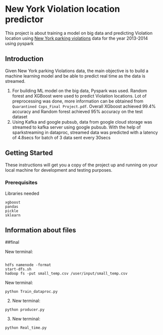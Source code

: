 # New York Violation location predictor
This project is about training a model on big data and predicting Violation location using [New York parking violations](https://www.kaggle.com/new-york-city/nyc-parking-tickets) data for the year 2013-2014 using pyspark

## Introduction
Given New York parking Violations data, the main objective is to build a machine learning model and be able to predict real time as the data is streamed.
1. For building ML model on the big data, Pyspark was used. Random forest and XGBoost were used to predict Violation locations. Lot of preprocessing was done, more information can be obtained from `Quarantined Cops_Final Project.pdf`. Overall XGboost achieved 99.4% accuracy and Random forest achieved 95% accuracy on the test dataset
2. Using Kafka and google pubsub, data from google cloud storage was streamed to kafka server using google pubsub. With the help of sparkstreaming in dataproc, streamed data was predicted with a latency of 4.8secs for batch of 3 data sent every 30secs

## Getting Started

These instructions will get you a copy of the project up and running on your local machine for development and testing purposes.

### Prerequisites

Libraries needed

```
xgboost
pandas
pickle
sklearn
```

## Information about files
##final

New terminal:

```

hdfs namenode -format
start-dfs.sh
hadoop fs -put small_temp.csv /user/input/small_temp.csv
```

New terminal:

```
python Train_dataproc.py
```

2. New terminal:

```
python producer.py
```
3. New terminal:

```
python Real_time.py
```

